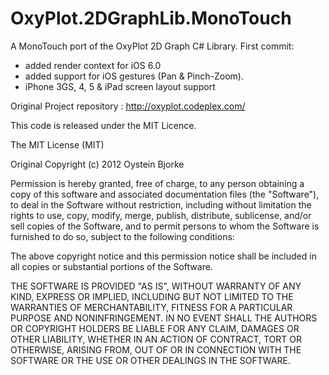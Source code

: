 OxyPlot.2DGraphLib.MonoTouch
============================

A MonoTouch port of the OxyPlot 2D Graph C# Library.
First commit:
- added render context for iOS 6.0
- added support for iOS gestures (Pan &amp; Pinch-Zoom).
- iPhone 3GS, 4, 5 & iPad screen layout support


Original Project repository : http://oxyplot.codeplex.com/

This code is released under the MIT Licence.

The MIT License (MIT)

Original Copyright (c) 2012 Oystein Bjorke

Permission is hereby granted, free of charge, to any person obtaining a
copy of this software and associated documentation files (the
"Software"), to deal in the Software without restriction, including
without limitation the rights to use, copy, modify, merge, publish,
distribute, sublicense, and/or sell copies of the Software, and to
permit persons to whom the Software is furnished to do so, subject to
the following conditions:

The above copyright notice and this permission notice shall be included
in all copies or substantial portions of the Software.

THE SOFTWARE IS PROVIDED "AS IS", WITHOUT WARRANTY OF ANY KIND, EXPRESS
OR IMPLIED, INCLUDING BUT NOT LIMITED TO THE WARRANTIES OF
MERCHANTABILITY, FITNESS FOR A PARTICULAR PURPOSE AND NONINFRINGEMENT.
IN NO EVENT SHALL THE AUTHORS OR COPYRIGHT HOLDERS BE LIABLE FOR ANY
CLAIM, DAMAGES OR OTHER LIABILITY, WHETHER IN AN ACTION OF CONTRACT,
TORT OR OTHERWISE, ARISING FROM, OUT OF OR IN CONNECTION WITH THE
SOFTWARE OR THE USE OR OTHER DEALINGS IN THE SOFTWARE.
